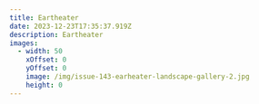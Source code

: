 ```yaml
---
title: Eartheater
date: 2023-12-23T17:35:37.919Z
description: Eartheater
images:
  - width: 50
    xOffset: 0
    yOffset: 0
    image: /img/issue-143-earheater-landscape-gallery-2.jpg
    height: 0
---
```

